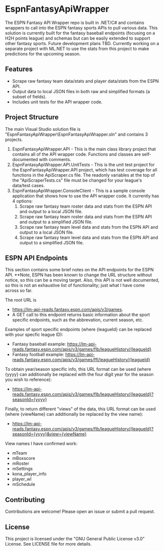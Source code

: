 # EspnFantasyApiWrapper
The ESPN Fantasy API Wrapper repo is built in .NET/C# and contains wrappers to call into the ESPN fantasy sports APIs to pull various data.  This solution is currently built for the fantasy baseball endpoints (focusing on a H2H points league) and schemas but can be easily extended to support other fantasy sports.  Future development plans TBD.  Currently working on a separate project with ML.NET to use the stats from this project to make predictions for the upcoming season.

## Features
- Scrape raw fantasy team data/stats and player data/stats from the ESPN API.
- Output data to local JSON files in both raw and simplified formats (a subset of fields).
- Includes unit tests for the API wrapper code.

## Project Structure
The main Visual Studio solution file is "EspnFantasyApiWrapper\EspnFantasyApiWrapper.sln" and contains 3 projects.

1. EspnFantasyApiWrapper.API - This is the main class library project that contains all of the API wrapper code.  Functions and classes are self-documented with comments.
2. EspnFantasyApiWrapper.API.UnitTests - This is the unit test project for the EspnFantasyApiWrapper.API project, which has test coverage for all functions in the ApiScraper.cs file.  The readonly variables at the top of the "ApiScraperTests.cs" file must be changed for your league's data/test cases.
3. EspnFantasyApiWrapper.ConsoleClient - This is a sample console application that shows how to use the API wrapper code.  It currently has 4 options:
	1. Scrape raw fantasy team roster data and stats from the ESPN API and output to a local JSON file.
	2. Scrape raw fantasy team roster data and stats from the ESPN API and output to a simplified JSON file.
	3. Scrape raw fantasy team level data and stats from the ESPN API and output to a local JSON file.
	4. Scrape raw fantasy team level data and stats from the ESPN API and output to a simplified JSON file.
## ESPN API Endpoints
This section contains some brief notes on the API endpoints for the ESPN API.  **Note, ESPN has been known to change the URL structure without notice, so this can be a moving target.  Also, this API is not well documented, so this is not an exhaustive list of functionality; just what I have come across so far.

The root URL is
- https://lm-api-reads.fantasy.espn.com/apis/v3/games.
- A GET call to this endpoint returns basic information about the sport specific endpoints, such as the abbrevation, current season, etc.

Examples of sport specific endpoints (where {leagueId} can be replaced with your specfic league ID):
- Fantasy baseball example: https://lm-api-reads.fantasy.espn.com/apis/v3/games/flb/leagueHistory/{leagueId}
- Fantasy football example: https://lm-api-reads.fantasy.espn.com/apis/v3/games/ffl/leagueHistory/{leagueId}

To obtain year/season specific info, this URL format can be used (where {yyyy} can additionally be replaced with the four digit year for the season you wish to reference):
- https://lm-api-reads.fantasy.espn.com/apis/v3/games/flb/leagueHistory/{leagueId}?seasonId={yyyy}

Finally, to return different "views" of the data, this URL format can be used (where {viewName} can additionally be replaced by the view name):
- https://lm-api-reads.fantasy.espn.com/apis/v3/games/flb/leagueHistory/{leagueId}?seasonId={yyyy}&view={viewName}

View names I have confirmed work:
- mTeam
- mBoxscore
- mRoster
- mSettings
- kona_player_info
- player_wl
- mSchedule

## Contributing
Contributions are welcome! Please open an issue or submit a pull request.

## License
This project is licensed under the "GNU General Public License v3.0" License.  See LICENSE file for more details.
